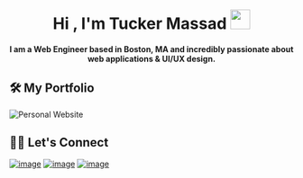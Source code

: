 <h1 align="center">Hi , I'm Tucker Massad <img src="https://media.giphy.com/media/hvRJCLFzcasrR4ia7z/giphy.gif" width="35"></h1>

<h4 align="center">I am a Web Engineer based in Boston, MA and incredibly passionate about web applications & UI/UX design.</h4>

## 🛠️ My Portfolio
![Personal Website](https://img.shields.io/badge/%20tuckermassad-website?style=for-the-badge&label=Personal%20Website&link=https%3A%2F%2Ftuckermassad.com%2F)

## 🙋‍♀️ Let's Connect

[![image](https://img.shields.io/badge/LinkedIn-0077B5?style=for-the-badge&logo=linkedin&logoColor=white)](https://www.linkedin.com/in/TuckerMassad/)
[![image](https://img.shields.io/badge/Twitter-1DA1F2?style=for-the-badge&logo=twitter&logoColor=white)](https://twitter.com/TuckerCodes)
[![image](https://img.shields.io/badge/Gmail-D14836?style=for-the-badge&logo=gmail&logoColor=white)](mailto:tuckermassad@gmail.com)
